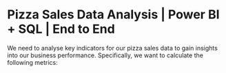 # Pizza Sales Data Analysis | Power BI + SQL | End to End
We need to analyse key indicators for our pizza sales data to gain insights into our business performance. Specifically, we want to calculate the following metrics:
